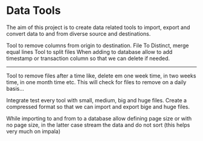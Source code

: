 # Data Tools

The aim of this project is to create data related tools to import, export and convert data to and from diverse source and destinations.

Tool to remove columns from origin to destination.
File To Distinct, merge equal lines
Tool to split files
When adding to database allow to add timestamp or transaction column so that we can delete if needed.


---
Tool to remove files after a time like, delete em one week time, in two weeks time, in one month time etc.
This will check for files to remove on a daily basis...

Integrate test every tool with small, medium, big and huge files. Create a compressed format so that we can import and export bige and huge files.

While importing to and from to a database allow defining page size or with no page size, in the latter case stream the data and do not sort (this helps very much on impala)
